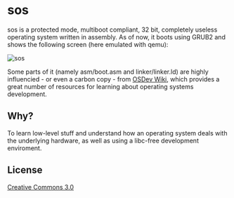 sos
===

sos is a protected mode, multiboot compliant, 32 bit, completely useless operating system written in assembly. As of now, it boots using GRUB2 and shows the following screen (here emulated with qemu):

![sos](http://raphaelbaron.net/files/sosv0.1.png)

Some parts of it (namely asm/boot.asm and linker/linker.ld) are highly influencied - or even a carbon copy - from [OSDev Wiki](http://wiki.osdev.org/Bare_Bones), which provides a great number of resources for learning about operating systems development.

Why?
-----

To learn low-level stuff and understand how an operating system deals with the underlying hardware, as well as using a libc-free development enviroment.

License
-------

[Creative Commons 3.0](http://creativecommons.org/licenses/by/3.0/)
